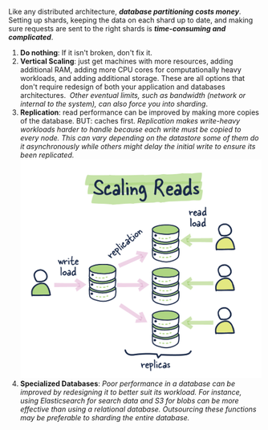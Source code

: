 Like any distributed architecture, ***database partitioning costs money***. Setting up shards, keeping the data on each shard up to date, and making sure requests are sent to the right shards is ***time-consuming and complicated***.

1. **Do nothing**: If it isn't broken, don't fix it.
2. **Vertical Scaling**: just get machines with more resources, adding additional RAM, adding more CPU cores for computationally heavy workloads, and adding additional storage. These are all options that don't require redesign of both your application and databases architectures.  *Other eventual limits, such as bandwidth (network or internal to the system), can also force you into sharding*.
3. **Replication**: read performance can be improved by making more copies of the database. BUT: caches first. 
	   *Replication makes write-heavy workloads harder to handle because each write must be copied to every node. This can vary depending on the datastore some of them do it asynchronously while others might delay the initial write to ensure its been replicated.*
	   ![Pasted image 20230605124051](../../../_Attachments/Pasted%20image%2020230605124051.png)
4. **Specialized Databases**: *Poor performance in a database can be improved by redesigning it to better suit its workload. For instance, using Elasticsearch for search data and S3 for blobs can be more effective than using a relational database. Outsourcing these functions may be preferable to sharding the entire database.*